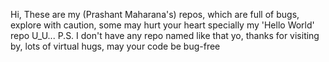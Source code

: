 Hi, These are my (Prashant Maharana's) repos, which are full of bugs, explore with caution, some may hurt your heart specially my 'Hello World' repo U_U...
P.S. I don't have any repo named like that yo, thanks for visiting by, lots of virtual hugs, may your code be bug-free
<!--
**perseus98/perseus98** is a ✨ _special_ ✨ repository because its `README.md` (this file) appears on your GitHub profile.

Here are some ideas to get you started:

- 🔭 I’m currently working on ...
- 🌱 I’m currently learning ...
- 👯 I’m looking to collaborate on ...
- 🤔 I’m looking for help with ...
- 💬 Ask me about ...
- 📫 How to reach me: ...
- 😄 Pronouns: ...
- ⚡ Fun fact: ...
-->
